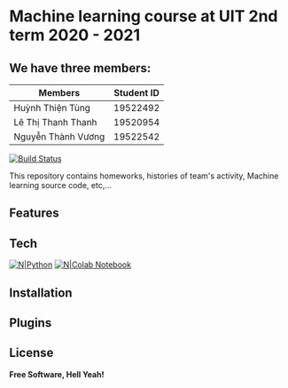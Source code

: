 # Machine learning course at UIT 2nd term 2020 - 2021

## We have three members: 

| Members | Student ID |
| ------ | ------ |
| Huỳnh Thiện Tùng | 19522492 |
| Lê Thị Thanh Thanh | 19520954 |
| Nguyễn Thành Vương | 19522542 |


[![Build Status](https://travis-ci.org/joemccann/dillinger.svg?branch=master)](https://github.com/huynhthientung/CS114.L21.KHCL/tree/master)

 This repository contains homeworks, histories of team's activity, Machine learning source code, etc,...

## Features

## Tech
[![N|Python](https://www.python.org/static/community_logos/python-logo.png)](https://www.python.org/)
[![N|Colab Notebook](https://colab.research.google.com/img/colab_favicon_256px.png)](https://colab.research.google.com/)
## Installation

## Plugins

## License


**Free Software, Hell Yeah!**

[//]: # (These are reference links used in the body of this note. There is no need to format nicely because it shouldn't be seen. Thanks)

   
